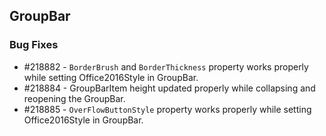 ## GroupBar

### Bug Fixes

* \#218882 - `BorderBrush` and `BorderThickness` property works properly while setting Office2016Style in GroupBar.
* \#218884 - GroupBarItem height updated properly while collapsing and reopening the GroupBar.
* \#218885 - `OverFlowButtonStyle` property works properly while setting Office2016Style in GroupBar.
